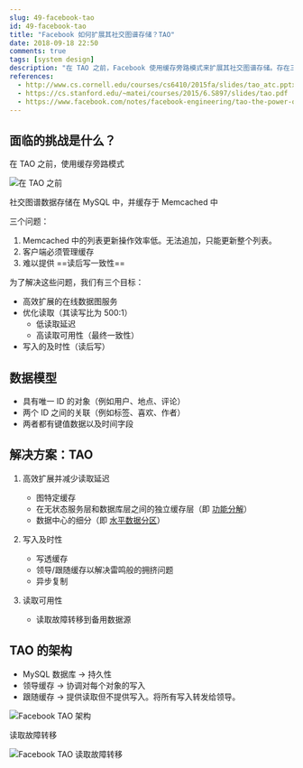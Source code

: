 ```yaml
---
slug: 49-facebook-tao
id: 49-facebook-tao
title: "Facebook 如何扩展其社交图谱存储？TAO"
date: 2018-09-18 22:50
comments: true
tags: [system design]
description: "在 TAO 之前，Facebook 使用缓存旁路模式来扩展其社交图谱存储。存在三个问题：列表更新操作效率低；客户端必须管理缓存，且很难提供读后写一致性。通过 TAO，这些问题得以解决。"
references:
  - http://www.cs.cornell.edu/courses/cs6410/2015fa/slides/tao_atc.pptx
  - https://cs.stanford.edu/~matei/courses/2015/6.S897/slides/tao.pdf
  - https://www.facebook.com/notes/facebook-engineering/tao-the-power-of-the-graph/10151525983993920/
---
```


## 面临的挑战是什么？

在 TAO 之前，使用缓存旁路模式

![在 TAO 之前](https://puncsky.com/img/tao-before.png)

社交图谱数据存储在 MySQL 中，并缓存于 Memcached 中


三个问题：

1. Memcached 中的列表更新操作效率低。无法追加，只能更新整个列表。
2. 客户端必须管理缓存
3. 难以提供 ==读后写一致性==


为了解决这些问题，我们有三个目标：

- 高效扩展的在线数据图服务
- 优化读取（其读写比为 500:1）
	- 低读取延迟
	- 高读取可用性（最终一致性）
- 写入的及时性（读后写）



## 数据模型

- 具有唯一 ID 的对象（例如用户、地点、评论）
- 两个 ID 之间的关联（例如标签、喜欢、作者）
- 两者都有键值数据以及时间字段



## 解决方案：TAO

1. 高效扩展并减少读取延迟
	- 图特定缓存
	- 在无状态服务层和数据库层之间的独立缓存层（即 [功能分解](https://tianpan.co/notes/41-how-to-scale-a-web-service)）
	- 数据中心的细分（即 [水平数据分区](https://tianpan.co/notes/41-how-to-scale-a-web-service)）


2. 写入及时性
	- 写透缓存
    - 领导/跟随缓存以解决雷鸣般的拥挤问题
	- 异步复制


3. 读取可用性
	- 读取故障转移到备用数据源



## TAO 的架构

- MySQL 数据库 → 持久性
- 领导缓存 → 协调对每个对象的写入
- 跟随缓存 → 提供读取但不提供写入。将所有写入转发给领导。


![Facebook TAO 架构](https://puncsky.com/img/tao-architecture.png)


读取故障转移

![Facebook TAO 读取故障转移](https://puncsky.com/img/tao-read-failover.png)
